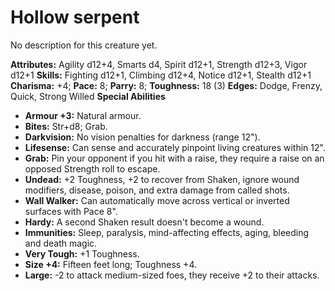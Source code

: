# Hollow serpent

No description for this creature yet.

**Attributes:** Agility d12+4, Smarts d4, Spirit d12+1, Strength d12+3,
Vigor d12+1
**Skills:** Fighting d12+1, Climbing d12+4, Notice d12+1, Stealth d12+1
**Charisma:** +4; **Pace:** 8; **Parry:** 8; **Toughness:** 18 (3)
**Edges:** Dodge, Frenzy, Quick, Strong Willed
**Special Abilities**

- **Armour +3:** Natural armour.
- **Bites:** Str+d8; Grab.
- **Darkvision:** No vision penalties for darkness (range 12").
- **Lifesense:** Can sense and accurately pinpoint living creatures
within 12".
- **Grab:** Pin your opponent if you hit with a raise, they require a
raise on an opposed Strength roll to escape.
- **Undead:** +2 Toughness, +2 to recover from Shaken, ignore wound
modifiers, disease, poison, and extra damage from called shots.
- **Wall Walker:** Can automatically move across vertical or inverted
surfaces with Pace 8".
- **Hardy:** A second Shaken result doesn't become a wound.
- **Immunities:** Sleep, paralysis, mind-affecting effects, aging,
bleeding and death magic.
- **Very Tough:** +1 Toughness.
- **Size +4:** Fifteen feet long; Toughness +4.
- **Large:** -2 to attack medium-sized foes, they receive +2 to their
attacks.
